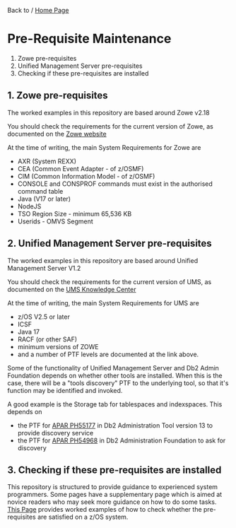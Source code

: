 Back to / [Home Page](https://github.com/zeditor01/zowe_db2_tools/tree/main)

# Pre-Requisite Maintenance

1. Zowe pre-requisites
2. Unified Management Server pre-requisites
3. Checking if these pre-requisites are installed

## 1. Zowe pre-requisites
The worked examples in this repository are based around Zowe v2.18

You should check the requirements for the current version of Zowe, as documented on the [Zowe website](https://docs.zowe.org/stable/user-guide/zos-components-installation-checklist)
 
At the time of writing, the main System Requirements for Zowe are
* AXR (System REXX)
* CEA (Common Event Adapter - of z/OSMF)
* CIM (Common Information Model - of z/OSMF)
* CONSOLE and CONSPROF commands must exist in the authorised command table
* Java (V17 or later)
* NodeJS
* TSO Region Size - minimum 65,536 KB
* Userids - OMVS Segment


## 2. Unified Management Server pre-requisites
The worked examples in this repository are based around Unified Management Server V1.2

You should check the requirements for the current version of UMS, as documented on the [UMS Knowledge Center](https://www.ibm.com/docs/en/umsfz/1.2.0?topic=installation-prerequisite-hardware-software)


At the time of writing, the main System Requirements for UMS are
* z/OS V2.5 or later
* ICSF
* Java 17 
* RACF (or other SAF)
* minimum versions of ZOWE
* and a number of PTF levels are documented at the link above.

Some of the functionality of Unified Management Server and Db2 Admin Foundation depends on whether other tools are installed.
When this is the case, there will be a "tools discovery" PTF to the underlying tool, so that it's function may be identified and invoked.

A good example is the Storage tab for tablespaces and indexspaces. This depends on 
* the PTF for [APAR PH55177](https://www.ibm.com/support/pages/apar/PH55177) in Db2 Administration Tool version 13 to provide discovery service
* the PTF for [APAR PH54968](https://www.ibm.com/support/pages/apar/PH54968) in Db2 Administration Foundation to ask for discovery


## 3. Checking if these pre-requisites are installed

This repository is structured to provide guidance to experienced system programmers. Some pages have a supplementary page which is aimed at novice readers who may seek more guidance on how to do some tasks.
[This Page](https://github.com/zeditor01/zowe_db2_tools/blob/main/docs/x101_pre-requisites_tasks.md) provides worked examples of how to check whether the pre-requisites are satisfied on a z/OS system.
